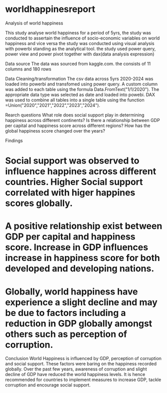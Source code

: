 # worldhappinesreport
Analysis of world happiness

This study analyse world happiness for a period of 5yrs, the study was conducted to assertain the influence of socio-economic variables on world happiness and vice versa 
the study was conducted using visual analysis with powerbi standing as the analytical tool. the study used power query, power view and power pivot together
with dax(data analysis expression)
  
Data source
The data was sourced from kaggle.com. the consists of 11 columns and 180 rows

Data Cleaning/transformation
The csv data across 5yrs 2020-2024 was loaded into powerbi and transfomed using power query. A custom column was added to each table using the formula Data.FromText("1/1/2020"). The appropriate data type was selected as date and loaded into powebi.
DAX was used to combine all tables into a single table using the function =Union("2020","2021","2022","2023","2024").


Rearch questions
What role does social support play in determining happiness across different continents? 
Is there a relationship between GDP per capital and happiness score across different regions?
How has the global happiness score changed over the years?

Findings
# Social support was observed to influence happines across different countries. Higher Social support correlated with higer happines scores globally.
# A positive relationship exist between GDP per capital and happiness score. Increase in GDP influences increase in happiness score for both developed and developing nations.
# Globally, world happiness have experience a slight decline and may be due to factors including a reduction in GDP globally amongst others such as perception of corruption.

Conclusion
World Happiness is influenced by GDP, perception of corruption and social support. These factors were baring on the happiness recorded globally. Over the past few years, awareness of corruption and slight decline of GDP have reduced the world happiness levels. It is hence recommended for countries to implement measures to increase GDP, tackle corruption and encourage social support.


